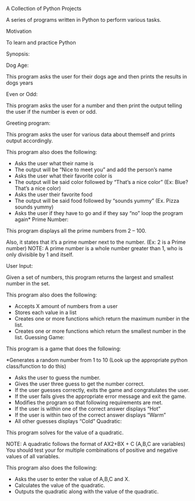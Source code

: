 A Collection of Python Projects

A series of programs written in Python to perform various tasks.

Motivation

To learn and practice Python

Synopsis:

Dog Age:

This program asks the user for their dogs age and then prints the results in dogs years

Even or Odd:

This program asks the user for a number and then print the output telling the user if the number is even or odd.

Greeting program:

This program asks the user for various data about themself and prints output accordingly.

This program also does the following:

* Asks the user what their name is
* The output will be “Nice to meet you” and add the person’s name
* Asks the user what their favorite color is
* The output will be said color followed by “That’s a nice color” (Ex: Blue? That’s a nice color)
* Asks the user their favorite food
* The output will be said food followed by “sounds yummy” (Ex. Pizza sounds yummy)
* Asks the user if they have to go and if they say “no” loop the program again*
Prime Number:

This program displays all the prime numbers from 2 – 100.

Also, it states that it’s a prime number next to the number. (Ex: 2 is a Prime number) NOTE: A prime number is a whole number greater than 1, who is only divisible by 1 and itself.

User Input:

Given a set of numbers, this program returns the largest and smallest number in the set.

This program also does the following:

* Accepts X amount of numbers from a user
* Stores each value in a list
* Creates one or more functions which return the maximum number in the list.
* Creates one or  more functions which return the smallest number in the list.
Guessing Game:

This program is a game that does the following:

*Generates a random number from 1 to 10 (Look up the appropriate python class/function to do this)
* Asks the user to guess the number.
* Gives the user three guess to get the number correct.
* If the user guesses correctly, exits the game and congratulates the user.
* If the user fails gives the appropriate error message and exit the game.
* Modifies the program so that following requirements are met.
* If the user is within one of the correct answer displays “Hot”
* If the user is within two of the correct answer displays “Warm”
* All other guesses displays “Cold”
Quadratic:

This program solves for the value of a quadratic.

NOTE: A quadratic follows the format of AX2+BX + C (A,B,C are variables) You should test your for multiple combinations of positive and negative values of all variables.

This program also does the following:

* Asks the user to enter the value of A,B,C and X.
* Calculates the value of the quadratic.
* Outputs the quadratic along with the value of the quadratic. 

